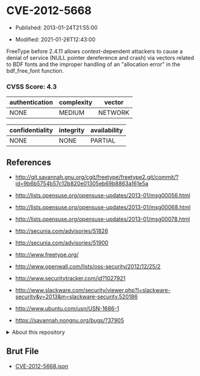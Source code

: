 # CVE-2012-5668

- Published: 2013-01-24T21:55:00

- Modified: 2021-01-26T12:43:00

FreeType before 2.4.11 allows context-dependent attackers to cause a denial of service (NULL pointer dereference and crash) via vectors related to BDF fonts and the improper handling of an "allocation error" in the bdf_free_font function.

### CVSS Score: **4.3**

| authentication | complexity | vector |
| --- | --- | --- |
| NONE | MEDIUM | NETWORK |

| confidentiality | integrity | availability |
| --- | --- | --- |
| NONE | NONE | PARTIAL |

## References

* http://git.savannah.gnu.org/cgit/freetype/freetype2.git/commit/?id=9b6b5754b57c12b820e01305eb69b8863a161e5a

* http://lists.opensuse.org/opensuse-updates/2013-01/msg00056.html

* http://lists.opensuse.org/opensuse-updates/2013-01/msg00068.html

* http://lists.opensuse.org/opensuse-updates/2013-01/msg00078.html

* http://secunia.com/advisories/51826

* http://secunia.com/advisories/51900

* http://www.freetype.org/

* http://www.openwall.com/lists/oss-security/2012/12/25/2

* http://www.securitytracker.com/id?1027921

* http://www.slackware.com/security/viewer.php?l=slackware-security&y=2013&m=slackware-security.520186

* http://www.ubuntu.com/usn/USN-1686-1

* https://savannah.nongnu.org/bugs/?37905

<details>
<summary>About this repository</summary> 

  This repository is part of the project [Live Hack CVE](https://github.com/Live-Hack-CVE). Main website can be found [www.live-hack.org](https://www.live-hack.org) 
  
  Made by [Sn0wAlice](https://github.com/Sn0wAlice) for the people that care about security and need to have a feed of the latest CVEs. Hope you enjoy it, don't forget to star the repo and follow me on [Twitter](https://twitter.com/Sn0wAlice) and [Github](https://github.com/Sn0wAlice). And that is my [personnal website](https://www.alice-snow.me/)

  - [Home Page](https://github.com/Live-Hack-CVE)
  - [Framework](https://github.com/Live-Hack-CVE/cve-framework)
  - [CVE database](https://github.com/Live-Hack-CVE/full_database)
  - [Changelog](https://github.com/Live-Hack-CVE/Changelog)
</details>

## Brut File

* [CVE-2012-5668.json](https://raw.githubusercontent.com/Live-Hack-CVE/full_database/main/cves/2012/CVE-2012-5668.json)

